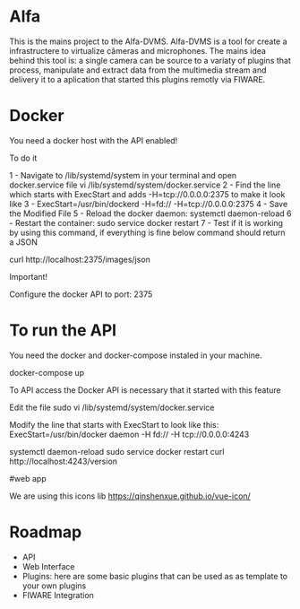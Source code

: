 # Alfa

This is the mains project to the Alfa-DVMS. Alfa-DVMS is a tool for create a infrastructere to virtualize câmeras and microphones. The mains idea behind this tool is: a single camera can be source to a variaty of plugins that process, manipulate and extract data from the multimedia stream and delivery it to a aplication that started this plugins remotly via FIWARE.

# Docker

You need a docker host with the API enabled! 

To do it

1 - Navigate to /lib/systemd/system in your terminal and open docker.service file vi /lib/systemd/system/docker.service
2 - Find the line which starts with ExecStart and adds -H=tcp://0.0.0.0:2375 to make it look like
3 - ExecStart=/usr/bin/dockerd -H=fd:// -H=tcp://0.0.0.0:2375
4 - Save the Modified File
5 - Reload the docker daemon: systemctl daemon-reload
6 - Restart the container: sudo service docker restart
7 - Test if it is working by using this command, if everything is fine below command should return a JSON

curl http://localhost:2375/images/json

Important!

Configure the docker API to port: 2375

# To run the API

You need the docker and docker-compose instaled in your machine.

docker-compose up

To API access the Docker API is necessary that it started with this feature

Edit the file sudo vi /lib/systemd/system/docker.service

Modify the line that starts with ExecStart to look like this:
ExecStart=/usr/bin/docker daemon -H fd:// -H tcp://0.0.0.0:4243

systemctl daemon-reload
sudo service docker restart
curl http://localhost:4243/version

#web app

We are using this icons lib https://qinshenxue.github.io/vue-icon/

# Roadmap

* API
* Web Interface
* Plugins: here are some basic plugins that can be used as as template to your own plugins
* FIWARE Integration



